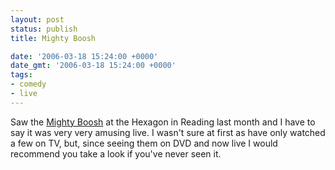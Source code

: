 ```yaml
---
layout: post
status: publish
title: Mighty Boosh

date: '2006-03-18 15:24:00 +0000'
date_gmt: '2006-03-18 15:24:00 +0000'
tags:
- comedy
- live
---
```

Saw the <a href="http://www.themightyboosh.com/">Mighty Boosh</a> at the Hexagon in Reading last month and I have to say it was very very amusing live. I wasn't sure at first as have only watched a few on TV, but, since seeing them on DVD and now live I would recommend you take a look if you've never seen it.
